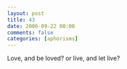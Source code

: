 ```yaml
---
layout: post
title: 43
date: 2006-09-22 00:00
comments: false
categories: [aphorisms]
---
```


Love, and be loved? or live, and let live?
